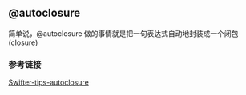 ## @autoclosure

简单说，@autoclosure 做的事情就是把一句表达式自动地封装成一个闭包 (closure)


### 参考链接
[Swifter-tips-autoclosure](http://swifter.tips/autoclosure/)